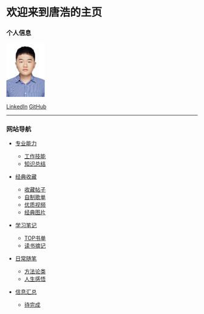 # 欢迎来到唐浩的主页

### 个人信息
<img src="photo.jpg" height="20%" width="20%"> 

[LinkedIn](https://www.linkedin.cn/incareer/in/%E6%B5%A9-hao-tang-%E5%94%90-3853811b3) [GitHub](https://github.com/TangHao99)

---

### 网站导航
+ [专业能力](/1_ProfessionalAbility/Index.md)
    + [工作技能](/1_ProfessionalAbility/Index.md#工作技能)
    + [知识总结](/1_ProfessionalAbility/Index.md#知识总结)

+ [经典收藏](/2_ClassicalCollection/index.md)
    + [收藏帖子](/2_ClassicalCollection/index.md#收藏帖子)
    + [自制歌单](/2_ClassicalCollection/index.md#自制歌单)
    + [优质视频](/2_ClassicalCollection/index.md#优质视频)
    + [经典图片](/2_ClassicalCollection/index.md#经典图片)

+ [学习笔记](/3_LearningNotes/index.md)
    + [TOP书单](/3_LearningNotes/index.md#top书单)
    <!-- + [读书摘记](/3_LearningNotes/index.md#读书摘记) -->
    + [读书摘记](https://tanghao99.notion.site/7ecf8d81773248b6814bbea6c8dacf47)

+ [日常随笔](/4_DailyRecord/index.md)
    + [方法论类](/4_DailyRecord/index.md#方法论类)
    + [人生感悟](/4_DailyRecord/index.md#人生感悟)

+ [信息汇总](/5_InformationSummary/index.md)
    + [待完成](/5_InformationSummary/index.md#待完成)
    